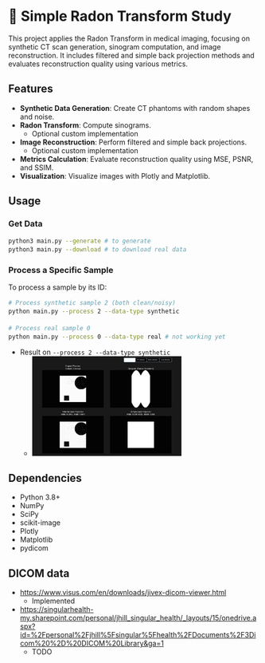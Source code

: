 # 🧬 Simple Radon Transform Study

This project applies the Radon Transform in medical imaging, focusing on synthetic CT scan generation, sinogram computation, and image reconstruction. It includes filtered and simple back projection methods and evaluates reconstruction quality using various metrics.

## Features

- **Synthetic Data Generation**: Create CT phantoms with random shapes and noise.
- **Radon Transform**: Compute sinograms.
    - Optional custom implementation
- **Image Reconstruction**: Perform filtered and simple back projections.
    - Optional custom implementation
- **Metrics Calculation**: Evaluate reconstruction quality using MSE, PSNR, and SSIM.
- **Visualization**: Visualize images with Plotly and Matplotlib.

## Usage

### Get Data

```bash
python3 main.py --generate # to generate
python3 main.py --download # to download real data
```

### Process a Specific Sample

To process a sample by its ID:

```bash
# Process synthetic sample 2 (both clean/noisy)
python main.py --process 2 --data-type synthetic

# Process real sample 0
python main.py --process 0 --data-type real # not working yet
```

- Result on ``--process 2 --data-type synthetic``
    - <img src="./resources/experiment.png" width=300>

## Dependencies

- Python 3.8+
- NumPy
- SciPy
- scikit-image
- Plotly
- Matplotlib
- pydicom

## DICOM data

- https://www.visus.com/en/downloads/jivex-dicom-viewer.html
    - Implemented
- https://singularhealth-my.sharepoint.com/personal/jhill_singular_health/_layouts/15/onedrive.aspx?id=%2Fpersonal%2Fjhill%5Fsingular%5Fhealth%2FDocuments%2F3Dicom%20%2D%20DICOM%20Library&ga=1
    - TODO